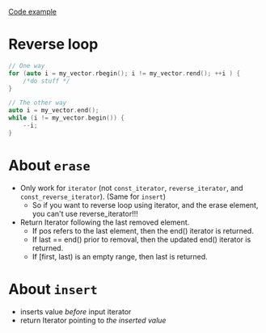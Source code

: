 [Code example](vector_ops.h)

# Reverse loop
```cpp
// One way
for (auto i = my_vector.rbegin(); i != my_vector.rend(); ++i ) {
    /*do stuff */
}

// The other way
auto i = my_vector.end();
while (i != my_vector.begin()) {
    --i;
}
```

# About `erase`
- Only work for `iterator` (not `const_iterator`, `reverse_iterator`, and `const_reverse_iterator`). (Same for `insert`)
    - So if you want to reverse loop using iterator, and the erase element, you can't use reverse_iterator!!!
- Return Iterator following the last removed element.
    - If pos refers to the last element, then the end() iterator is returned.
    - If last == end() prior to removal, then the updated end() iterator is returned.
    - If [first, last) is an empty range, then last is returned.

# About `insert`
- inserts value *before* input iterator
- return Iterator pointing to *the inserted value*